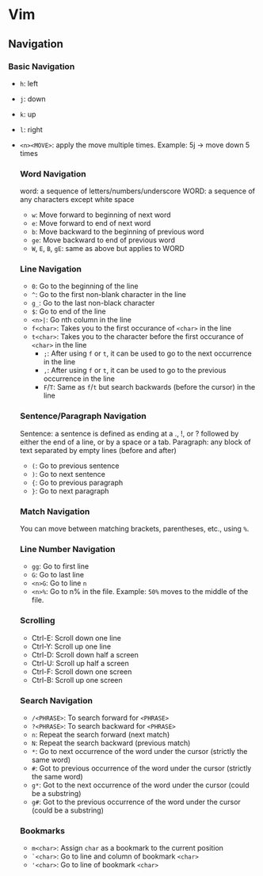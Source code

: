 # Vim

## Navigation
### Basic Navigation
- `h`: left
- `j`: down
- `k`: up
- `l`: right
- `<n><MOVE>`: apply the move multiple times. Example: 5j -> move down 5 times

  ### Word Navigation
  word: a sequence of letters/numbers/underscore
  WORD: a sequence of any characters except white space

  - `w`: Move forward to beginning of next word
  - `e`: Move forward to end of next word
  - `b`: Move backward to the beginning of previous word
  - `ge`: Move backward to end of previous word
  - `W`, `E`, `B`, `gE`: same as above but applies to WORD
 
  ### Line Navigation
  - `0`: Go to the beginning of the line
  - `^`: Go to the first non-blank character in the line
  - `g_`: Go to the last non-black character
  - `$`: Go to end of the line
  - `<n>|`: Go nth column in the line
  - `f<char>`: Takes you to the first occurance of `<char>` in the line
  - `t<char>`: Takes you to the character before the first occurance of `<char>` in the line
    - `;`: After using `f` or `t`, it can be used to go to the next occurrence in the line
    - `,`: After using `f` or `t`, it can be used to go to the previous occurrence in the line
    - `F`/`T`: Same as `f`/`t` but search backwards (before the cursor) in the line
 
  ### Sentence/Paragraph Navigation
  Sentence: a sentence is defined as ending at a ., !, or ? followed by either the end of a line, or by a space or a tab.
  Paragraph: any block of text separated by empty lines (before and after)

  - `(`: Go to previous sentence
  - `)`: Go to next sentence
  - `{`: Go to previous paragraph
  - `}`: Go to next paragraph
 
  ### Match Navigation
  You can move between matching brackets, parentheses, etc., using `%`.

  ### Line Number Navigation
  - `gg`: Go to first line
  - `G`: Go to last line
  - `<n>G`: Go to line `n`
  - `<n>%`: Go to n% in the file. Example: `50%` moves to the middle of the file.
 
  ### Scrolling
  - Ctrl-E: Scroll down one line
  - Ctrl-Y: Scroll up one line
  - Ctrl-D: Scroll down half a screen
  - Ctrl-U: Scroll up half a screen
  - Ctrl-F: Scroll down one screen
  - Ctrl-B: Scroll up one screen
 
  ### Search Navigation

  - `/<PHRASE>`: To search forward for `<PHRASE>`
  - `?<PHRASE>`: To search backward for `<PHRASE>`
  - `n`: Repeat the search forward (next match)
  - `N`: Repeat the search backward (previous match)
  - `*`: Go to next occurrence of the word under the cursor (strictly the same word)
  - `#`: Got to previous occurrence of the word under the cursor (strictly the same word)
  - `g*`: Got to the next occurrence of the word under the cursor (could be a substring)
  - `g#`: Got to the previous occurrence of the word under the cursor (could be a substring)

  ### Bookmarks
  - `m<char>`: Assign `char` as a bookmark to the current position
  - `` `<char> ``: Go to line and column of bookmark `<char>`
  - `'<char>`: Go to line of bookmark `<char>`
 
